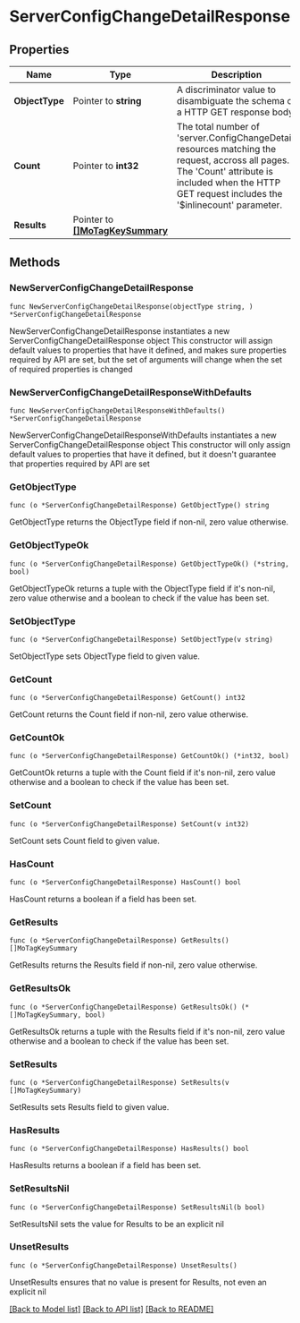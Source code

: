 # ServerConfigChangeDetailResponse

## Properties

Name | Type | Description | Notes
------------ | ------------- | ------------- | -------------
**ObjectType** | Pointer to **string** | A discriminator value to disambiguate the schema of a HTTP GET response body. | 
**Count** | Pointer to **int32** | The total number of &#39;server.ConfigChangeDetail&#39; resources matching the request, accross all pages. The &#39;Count&#39; attribute is included when the HTTP GET request includes the &#39;$inlinecount&#39; parameter. | [optional] 
**Results** | Pointer to [**[]MoTagKeySummary**](mo.TagKeySummary.md) |  | [optional] 

## Methods

### NewServerConfigChangeDetailResponse

`func NewServerConfigChangeDetailResponse(objectType string, ) *ServerConfigChangeDetailResponse`

NewServerConfigChangeDetailResponse instantiates a new ServerConfigChangeDetailResponse object
This constructor will assign default values to properties that have it defined,
and makes sure properties required by API are set, but the set of arguments
will change when the set of required properties is changed

### NewServerConfigChangeDetailResponseWithDefaults

`func NewServerConfigChangeDetailResponseWithDefaults() *ServerConfigChangeDetailResponse`

NewServerConfigChangeDetailResponseWithDefaults instantiates a new ServerConfigChangeDetailResponse object
This constructor will only assign default values to properties that have it defined,
but it doesn't guarantee that properties required by API are set

### GetObjectType

`func (o *ServerConfigChangeDetailResponse) GetObjectType() string`

GetObjectType returns the ObjectType field if non-nil, zero value otherwise.

### GetObjectTypeOk

`func (o *ServerConfigChangeDetailResponse) GetObjectTypeOk() (*string, bool)`

GetObjectTypeOk returns a tuple with the ObjectType field if it's non-nil, zero value otherwise
and a boolean to check if the value has been set.

### SetObjectType

`func (o *ServerConfigChangeDetailResponse) SetObjectType(v string)`

SetObjectType sets ObjectType field to given value.


### GetCount

`func (o *ServerConfigChangeDetailResponse) GetCount() int32`

GetCount returns the Count field if non-nil, zero value otherwise.

### GetCountOk

`func (o *ServerConfigChangeDetailResponse) GetCountOk() (*int32, bool)`

GetCountOk returns a tuple with the Count field if it's non-nil, zero value otherwise
and a boolean to check if the value has been set.

### SetCount

`func (o *ServerConfigChangeDetailResponse) SetCount(v int32)`

SetCount sets Count field to given value.

### HasCount

`func (o *ServerConfigChangeDetailResponse) HasCount() bool`

HasCount returns a boolean if a field has been set.

### GetResults

`func (o *ServerConfigChangeDetailResponse) GetResults() []MoTagKeySummary`

GetResults returns the Results field if non-nil, zero value otherwise.

### GetResultsOk

`func (o *ServerConfigChangeDetailResponse) GetResultsOk() (*[]MoTagKeySummary, bool)`

GetResultsOk returns a tuple with the Results field if it's non-nil, zero value otherwise
and a boolean to check if the value has been set.

### SetResults

`func (o *ServerConfigChangeDetailResponse) SetResults(v []MoTagKeySummary)`

SetResults sets Results field to given value.

### HasResults

`func (o *ServerConfigChangeDetailResponse) HasResults() bool`

HasResults returns a boolean if a field has been set.

### SetResultsNil

`func (o *ServerConfigChangeDetailResponse) SetResultsNil(b bool)`

 SetResultsNil sets the value for Results to be an explicit nil

### UnsetResults
`func (o *ServerConfigChangeDetailResponse) UnsetResults()`

UnsetResults ensures that no value is present for Results, not even an explicit nil

[[Back to Model list]](../README.md#documentation-for-models) [[Back to API list]](../README.md#documentation-for-api-endpoints) [[Back to README]](../README.md)


